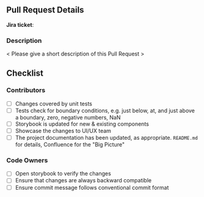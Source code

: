 ## Pull Request Details

**Jira ticket**:

### Description

< Please give a short description of this Pull Request >

## Checklist

### Contributors

- [ ] Changes covered by unit tests
- [ ] Tests check for boundary conditions, e.g. just below, at, and just above a boundary, zero, negative numbers, NaN
- [ ] Storybook is updated for new & existing components
- [ ] Showcase the changes to UI/UX team
- [ ] The project documentation has been updated, as appropriate. `README.md` for details, Confluence for the "Big Picture"

### Code Owners

- [ ] Open storybook to verify the changes
- [ ] Ensure that changes are always backward compatible
- [ ] Ensure commit message follows conventional commit format
